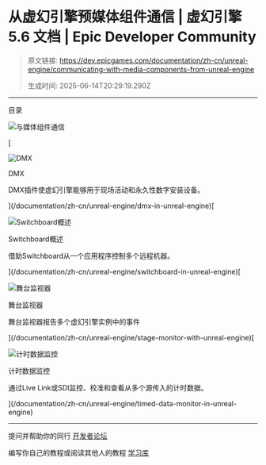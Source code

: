 # 从虚幻引擎预媒体组件通信 | 虚幻引擎 5.6 文档 | Epic Developer Community

> 原文链接: https://dev.epicgames.com/documentation/zh-cn/unreal-engine/communicating-with-media-components-from-unreal-engine
> 
> 生成时间: 2025-06-14T20:29:19.290Z

---

目录

![与媒体组件通信](https://dev.epicgames.com/community/api/documentation/image/815d92e5-190d-4b04-862c-add3fb0dd85d?resizing_type=fill&width=1920&height=335)

[

![DMX](https://d1iv7db44yhgxn.cloudfront.net/documentation/images/4ccf6d52-8411-4a54-816a-58546819ab2b/dmx-topicimg.png)

DMX

DMX插件使虚幻引擎能够用于现场活动和永久性数字安装设备。





](/documentation/zh-cn/unreal-engine/dmx-in-unreal-engine)[

![Switchboard概述](https://d1iv7db44yhgxn.cloudfront.net/documentation/images/9d7378ec-6f8a-4ecb-b0c1-aa9d263d10f9/topic-image-switchboard.png)

Switchboard概述

借助Switchboard从一个应用程序控制多个远程机器。





](/documentation/zh-cn/unreal-engine/switchboard-in-unreal-engine)[

![舞台监视器](https://d1iv7db44yhgxn.cloudfront.net/documentation/images/14c66158-cef4-491f-9531-dc5c1fea9c0f/placeholder_topic.png)

舞台监视器

舞台监视器报告多个虚幻引擎实例中的事件





](/documentation/zh-cn/unreal-engine/stage-monitor-with-unreal-engine)[

![计时数据监控](https://d1iv7db44yhgxn.cloudfront.net/documentation/images/7d1b4c27-8d64-406d-853e-e42aa90a25d7/image_0.png)

计时数据监控

通过Live Link或SDI监控、校准和查看从多个源传入的计时数据。





](/documentation/zh-cn/unreal-engine/timed-data-monitor-in-unreal-engine)

* * *

提问并帮助你的同行 [开发者论坛](https://forums.unrealengine.com/categories?tag=unreal-engine)

编写你自己的教程或阅读其他人的教程 [学习库](https://dev.epicgames.com/community/unreal-engine/learning)